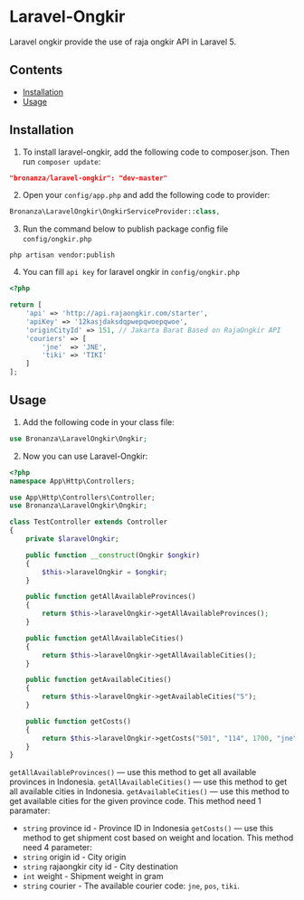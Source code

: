 # Laravel-Ongkir

Laravel ongkir provide the use of raja ongkir API in Laravel 5.

## Contents

- [Installation](#installation)
- [Usage](#usage)

## Installation

1) To install laravel-ongkir, add the following code to composer.json. Then run `composer update`:
```json
"bronanza/laravel-ongkir": "dev-master"
```

2) Open your `config/app.php` and add the following code to provider:
```php
Bronanza\LaravelOngkir\OngkirServiceProvider::class,
```

3) Run the command below to publish package config file `config/ongkir.php`
```shell
php artisan vendor:publish
```

4) You can fill `api key` for laravel ongkir in `config/ongkir.php`
```php
<?php

return [
    'api' => 'http://api.rajaongkir.com/starter',
    'apiKey' => '12kasjdaksdqpwepqwoepqwoe',
    'originCityId' => 151, // Jakarta Barat Based on RajaOngkir API
    'couriers' => [
        'jne'  => 'JNE',
        'tiki' => 'TIKI'
    ]
];
```
## Usage

1) Add the following code in your class file:
```php
use Bronanza\LaravelOngkir\Ongkir;
```

2) Now you can use Laravel-Ongkir:
```php
<?php
namespace App\Http\Controllers;

use App\Http\Controllers\Controller;
use Bronanza\LaravelOngkir\Ongkir;

class TestController extends Controller
{
    private $laravelOngkir;

    public function __construct(Ongkir $ongkir)
    {
        $this->laravelOngkir = $ongkir;
    }

    public function getAllAvailableProvinces()
    {
        return $this->laravelOngkir->getAllAvailableProvinces();
    }

    public function getAllAvailableCities()
    {
        return $this->laravelOngkir->getAllAvailableCities();
    }

    public function getAvailableCities()
    {
        return $this->laravelOngkir->getAvailableCities("5");
    }

    public function getCosts()
    {
        return $this->laravelOngkir->getCosts("501", "114", 1700, "jne");
    }
}
```

`getAllAvailableProvinces()` &mdash; use this method to get all available provinces in Indonesia.
`getAllAvailableCities()` &mdash; use this method to get all available cities in Indonesia.
`getAvailableCities()` &mdash; use this method to get available cities for the given province code. This method need 1 paramater:
- `string` province id - Province ID in Indonesia
`getCosts()` &mdash; use this method to get shipment cost based on weight and location. This method need 4 parameter:
- `string` origin id - City origin
- `string` rajaongkir city id - City destination
- `int` weight - Shipment weight in gram
- `string` courier - The available courier code: `jne`, `pos`, `tiki`.
